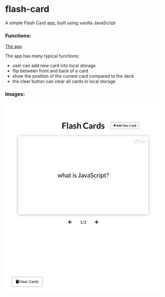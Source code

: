 # flash-card

A simple Flash Card app, built using vanilla JavaScript

### Functions:

[The app](https://tn-space.github.io/speech-text-reader/)

The app has many typical functions:

- user can add new card into local storage
- flip between front and back of a card
- show the position of the current card compared to the deck
- the clear button can clear all cards in local storage

### Images:

<img src="./flash-card/img/app.png">

